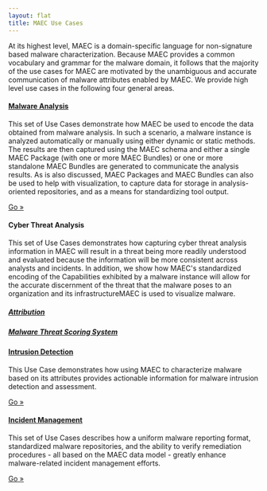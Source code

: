```yaml
---
layout: flat
title: MAEC Use Cases
---
```


At its highest level, MAEC is a domain-specific language for non-signature based malware characterization.  Because MAEC provides a common vocabulary and grammar for the malware domain, it follows that the majority of the use cases for MAEC are motivated by the unambiguous and accurate communication of malware attributes enabled by MAEC.  We provide high level use cases in the following four general areas.  

<div class="row">
  <div class="col-md-6">
    <div class="well">
      <h4><a href="malware_analysis">Malware Analysis</a></h4>
      <p>This set of Use Cases demonstrate how MAEC be used to encode the data obtained from malware analysis.  In such a scenario, a malware instance is analyzed automatically or manually using either dynamic or static methods.  The results are then captured using the MAEC schema and either a single MAEC Package (with one or more MAEC Bundles) or one or more standalone MAEC Bundles are generated to communicate the analysis results.  As is also discussed, MAEC Packages and MAEC Bundles can also be used to help with visualization, to capture data for storage in analysis-oriented repositories, and as a means for standardizing tool output.</p>
      <a class="btn btn-primary" href="malware_analysis">Go »</a>
    </div>
	<div class="well">
      <h4>Cyber Threat Analysis</h4>
      <p>This set of Use Cases demonstrates how capturing cyber threat analysis information in MAEC will result in a threat being more readily understood and evaluated because the information will be more consistent across analysts and incidents.  In addition, we show how MAEC's standardized encoding of the Capabilities exhibited by a malware instance will allow for the accurate discernment of the threat that the malware poses to an organization and its infrastructureMAEC is used to visualize malware.</p>
      <h5><a href="cyber_threat_analysis/attribution">Attribution</a></h5>
	  <h5><a href="cyber_threat_analysis/malware_threat_scoring_system">Malware Threat Scoring System</a></h5>
    </div>
	<div class="well">
      <h4><a href="intrusion_detection">Intrusion Detection</a></h4>
      <p>This Use Case demonstrates how using MAEC to characterize malware based on its attributes provides actionable information for malware intrusion detection and assessment.</p>
      <a class="btn btn-primary" href="intrusion_detection">Go »</a>
    </div>
  </div>
  <div class="col-md-6">
    <div class="well">
      <h4><a href="incident_management">Incident Management</a></h4>
      <p>This set of Use Cases describes how a uniform malware reporting format, standardized malware repositories, and the ability to verify remediation procedures - all based on the MAEC data model - greatly enhance malware-related incident management efforts.</p>
      <a class="btn btn-primary" href="standardized_tool_output">Go »</a>
    </div>
  </div>
</div>